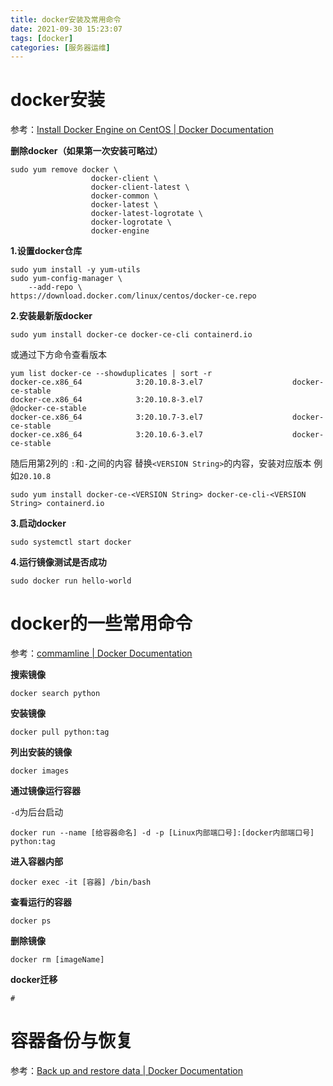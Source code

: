 ```yaml
---
title: docker安装及常用命令
date: 2021-09-30 15:23:07
tags: [docker]
categories: [服务器运维]
---
```


# docker安装

参考：[Install Docker Engine on CentOS | Docker Documentation](https://docs.docker.com/engine/install/centos/)

**删除docker（如果第一次安装可略过）**

```shell
sudo yum remove docker \
                  docker-client \
                  docker-client-latest \
                  docker-common \
                  docker-latest \
                  docker-latest-logrotate \
                  docker-logrotate \
                  docker-engine
```

**1.设置docker仓库**

```shell
sudo yum install -y yum-utils
sudo yum-config-manager \
    --add-repo \
https://download.docker.com/linux/centos/docker-ce.repo
```

**2.安装最新版docker**

```shell
sudo yum install docker-ce docker-ce-cli containerd.io
```

或通过下方命令查看版本

```shell
yum list docker-ce --showduplicates | sort -r
docker-ce.x86_64            3:20.10.8-3.el7                    docker-ce-stable
docker-ce.x86_64            3:20.10.8-3.el7                    @docker-ce-stable
docker-ce.x86_64            3:20.10.7-3.el7                    docker-ce-stable
docker-ce.x86_64            3:20.10.6-3.el7                    docker-ce-stable
```

随后用第2列的 `:`和`-`之间的内容 替换`<VERSION String>`的内容，安装对应版本 例如`20.10.8`

```shell
sudo yum install docker-ce-<VERSION String> docker-ce-cli-<VERSION String> containerd.io
```

**3.启动docker**

```shell
sudo systemctl start docker
```

**4.运行镜像测试是否成功**

```shell
sudo docker run hello-world
```

# docker的一些常用命令

参考：[commamline | Docker Documentation](https://docs.docker.com/engine/reference/commandline/docker/)

**搜索镜像**

```shell
docker search python
```

**安装镜像**

```shell
docker pull python:tag
```

**列出安装的镜像**

```shell
docker images
```

**通过镜像运行容器**

`-d`为后台启动 

```shell
docker run --name [给容器命名] -d -p [Linux内部端口号]:[docker内部端口号] python:tag 
```

**进入容器内部**

```
docker exec -it [容器] /bin/bash
```

**查看运行的容器**

```shell
docker ps
```

**删除镜像**

```shell
docker rm [imageName]
```

**docker迁移**

```
# 
```

# 容器备份与恢复

参考：[Back up and restore data | Docker Documentation](https://docs.docker.com/desktop/backup-and-restore/)



```

```

